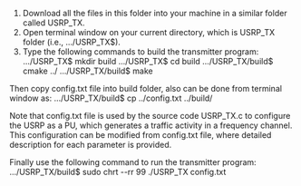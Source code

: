 1) Download all the files in this folder into your machine in a similar folder called USRP_TX. 
2) Open terminal window on your current directory, which is USRP_TX folder (i.e., .../USRP_TX$).
3) Type the following commands to build the transmitter program:
.../USRP_TX$ mkdir build
.../USRP_TX$ cd build
.../USRP_TX/build$ cmake ../
.../USRP_TX/build$ make

Then copy config.txt file into build folder, also can be done from terminal window as:
.../USRP_TX/build$ cp ../config.txt ../build/

Note that config.txt file is used by the source code USRP_TX.c to configure the USRP as a PU, which generates a traffic activity in a frequency channel.
This configuration can be modified from config.txt file, where detailed description for each parameter is provided.

Finally use the following command to run the transmitter program:
.../USRP_TX/build$ sudo chrt --rr 99 ./USRP_TX config.txt




